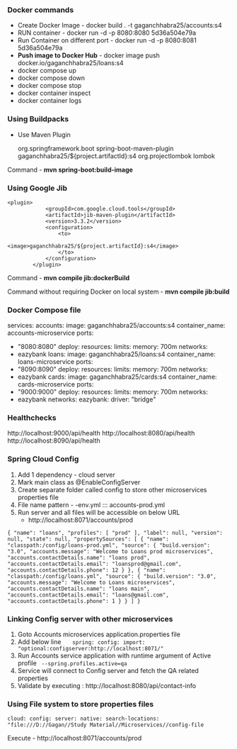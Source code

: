 ### **Docker commands** 

- Create Docker Image - docker build . -t gaganchhabra25/accounts:s4
- RUN container - docker run -d -p 8080:8080 5d36a504e79a
- Run Container on different port - docker run -d -p 8080:8081 5d36a504e79a
- **Push image to Docker Hub** - docker image push docker.io/gaganchhabra25/loans:s4
- docker compose up
- docker compose down
- docker compose stop
- docker container inspect
- docker container logs 
### Using Buildpacks

- Use Maven Plugin

 
  	<plugins>
  		<plugin>
  			<groupId>org.springframework.boot</groupId>
  			<artifactId>spring-boot-maven-plugin</artifactId>
  			<configuration>
  				<image>
  					<name>gaganchhabra25/${project.artifactId}:s4</name>
  				</image>
  				<excludes>
  					<exclude>
  						<groupId>org.projectlombok</groupId>
  						<artifactId>lombok</artifactId>
  					</exclude>
  				</excludes>
  			</configuration>
  		</plugin>
  	</plugins>

Command - **mvn spring-boot:build-image**

### Using Google Jib 

	<plugin>
				<groupId>com.google.cloud.tools</groupId>
				<artifactId>jib-maven-plugin</artifactId>
				<version>3.3.2</version>
				<configuration>
					<to>
						<image>gaganchhabra25/${project.artifactId}:s4</image>
					</to>
				</configuration>
			</plugin>

Command - **mvn compile jib:dockerBuild**

Command without requiring Docker on local system - **mvn compile jib:build**

### Docker Compose file

services:
accounts:
image: gaganchhabra25/accounts:s4
container_name: accounts-microservice
ports:
- "8080:8080"
deploy:
resources:
limits:
memory: 700m
networks:
- eazybank
loans:
image: gaganchhabra25/loans:s4
container_name: loans-microservice
ports:
- "8090:8090"
deploy:
resources:
limits:
memory: 700m
networks:
- eazybank
cards:
image: gaganchhabra25/cards:s4
container_name: cards-microservice
ports:
- "9000:9000"
deploy:
resources:
limits:
memory: 700m
networks:
- eazybank
networks:
eazybank:
driver: "bridge"

### **Healthchecks**
http://localhost:9000/api/health
http://localhost:8080/api/health
http://localhost:8090/api/health

### Spring Cloud Config
1. Add 1 dependency - cloud server
2. Mark main class as @EnableConfigServer
3. Create separate folder called config to store other microservices properties file 
4. File name pattern - <service-name>-env.yml ::: accounts-prod.yml
5. Run server and all files will be accessible on below URL 
   - http://localhost:8071/accounts/prod

`{
"name": "loans",
"profiles": [
"prod"
],
"label": null,
"version": null,
"state": null,
"propertySources": [
{
"name": "classpath:/config/loans-prod.yml",
"source": {
"build.version": "3.0",
"accounts.message": "Welcome to Loans prod microservices",
"accounts.contactDetails.name": "loans prod",
"accounts.contactDetails.email": "loansprod@gmail.com",
"accounts.contactDetails.phone": 12
}
},
{
"name": "classpath:/config/loans.yml",
"source": {
"build.version": "3.0",
"accounts.message": "Welcome to Loans microservices",
"accounts.contactDetails.name": "loans main",
"accounts.contactDetails.email": "loans@gmail.com",
"accounts.contactDetails.phone": 1
}
}
]
}`

### **Linking Config server with other microservices** 
1. Goto Accounts microservices application.properties file
2. Add below line 
`   spring:
     config:
       import: "optional:configserver:http://localhost:8071/"`
3. Run Accounts service application with runtime argument of Active profile
  ` --spring.profiles.active=qa`
4. Service will connect to Config server and fetch the QA related properties 
5. Validate by executing : http://localhost:8080/api/contact-info

### **Using File system to store properties files** 

`cloud:
config:
server:
native:
search-locations: "file:///D://Gagan//Study Material//Microservices//config-file
`

Execute - http://localhost:8071/accounts/prod